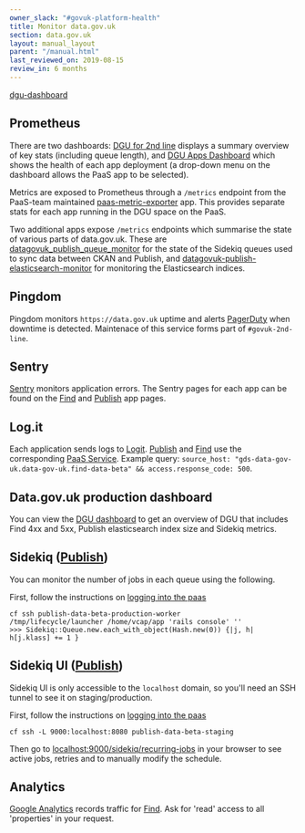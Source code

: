 ```yaml
---
owner_slack: "#govuk-platform-health"
title: Monitor data.gov.uk
section: data.gov.uk
layout: manual_layout
parent: "/manual.html"
last_reviewed_on: 2019-08-15
review_in: 6 months
---
```

[publish]: apps/datagovuk_publish
[operating-dgu]: /manual/data-gov-uk-operations.html
[find]: apps/datagovuk_find
[paas-metric-exporter]: https://reliability-engineering.cloudapps.digital/manuals/set-up-paas-metric-exporter-with-prometheus.html#configure-container-metrics
[grafana]: https://grafana-paas.cloudapps.digital/d/rk9fSapik/data-gov-uk-2nd-line?orgId=1
[grafana-app-dashboard]: https://grafana-paas.cloudapps.digital/d/xonj40imk/data-gov-uk?refresh=1m&orgId=1
[sentry]: https://sentry.io/govuk/
[logit-paas]: https://docs.cloud.service.gov.uk/#set-up-the-logit-io-log-management-service
[logit]: https://logit.io/a/1c6b2316-16e2-4ca5-a3df-ff18631b0e74
[google-analytics]: https://sites.google.com/a/digital.cabinet-office.gov.uk/gds/information-management/use-online-tools-in-gds/use-google-analytics
[pagerduty]: https://govuk.pagerduty.com/
[ckan]: apps/ckanext-datagovuk
[dgu-queue-monitor]: https://github.com/alphagov/datagovuk_publish_queue_monitor
[dgu-elastic-monitor]: https://github.com/alphagov/datagovuk_publish_elasticsearch_monitor
[dgu-dashboard](https://grafana-paas.cloudapps.digital/d/rk9fSapik/data-gov-uk-2nd-line?orgId=1)

## Prometheus

There are two dashboards: [DGU for 2nd line][grafana] displays a summary overview of key stats (including queue length), and [DGU Apps Dashboard][grafana-app-dashboard] which shows the health of each app deployment (a drop-down menu on the dashboard allows the PaaS app to be selected).

Metrics are exposed to Prometheus through a `/metrics` endpoint from the PaaS-team maintained [paas-metric-exporter] app.  This provides separate stats for each app running in the DGU space on the PaaS.

Two additional apps expose `/metrics` endpoints which summarise the state of various parts of data.gov.uk.  These are [datagovuk_publish_queue_monitor][dgu-queue-monitor] for the state of the Sidekiq queues used to sync data between CKAN and Publish, and [datagovuk-publish-elasticsearch-monitor][dgu-elastic-monitor] for monitoring the Elasticsearch indices.

## Pingdom

Pingdom monitors `https://data.gov.uk` uptime and alerts [PagerDuty] when downtime is detected. Maintenace of this service forms part of `#govuk-2nd-line`.

## Sentry

[Sentry] monitors application errors. The Sentry pages for each app can be found on the [Find] and [Publish] app pages.

## Log.it

Each application sends logs to [Logit]. [Publish] and [Find] use the corresponding [PaaS Service][logit-paas]. Example query: `source_host: "gds-data-gov-uk.data-gov-uk.find-data-beta" && access.response_code: 500`.

## Data.gov.uk production dashboard

You can view the [DGU dashboard](https://grafana-paas.cloudapps.digital/d/rk9fSapik/data-gov-uk-2nd-line?orgId=1) to get an overview of DGU that includes Find 4xx and 5xx, Publish elasticsearch index size and Sidekiq metrics.

## Sidekiq ([Publish])

You can monitor the number of jobs in each queue using the following.

First, follow the instructions on [logging into the paas][operating-dgu]

```
cf ssh publish-data-beta-production-worker
/tmp/lifecycle/launcher /home/vcap/app 'rails console' ''
>>> Sidekiq::Queue.new.each_with_object(Hash.new(0)) {|j, h| h[j.klass] += 1 }
```

## Sidekiq UI ([Publish])

Sidekiq UI is only accessible to the `localhost` domain, so you'll need an SSH tunnel to see it on staging/production.

First, follow the instructions on [logging into the paas][operating-dgu]

```
cf ssh -L 9000:localhost:8080 publish-data-beta-staging
```

Then go to [localhost:9000/sidekiq/recurring-jobs](http://localhost:9000/sidekiq/recurring-jobs) in your browser to see active jobs, retries and to manually modify the schedule.

## Analytics

[Google Analytics][google-analytics] records traffic for [Find]. Ask for 'read' access to all 'properties' in your request.
